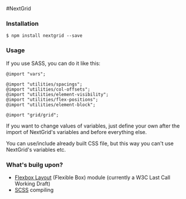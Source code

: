 #NextGrid

### Installation ###

	$ npm install nextgrid --save
	
### Usage ###
If you use SASS, you can do it like this:

    @import "vars";

    @import "utilities/spacings";
    @import "utilities/col-offsets";
    @import "utilities/element-visibility";
    @import "utilities/flex-positions";
    @import "utilities/element-block";
    
    @import "grid/grid";
    
If you want to change values of variables, just define your own after the import of NextGrid's variables and before everything else.

You can use/include already built CSS file, but this way you can't use NextGrid's variables etc.
	
### What's builg upon? ###
* [Flexbox Layout](http://www.w3schools.com/cssref/css3_pr_flex.asp) (Flexible Box) module (currently a W3C Last Call Working Draft)
* [SCSS](http://sass-lang.com/) compiling


